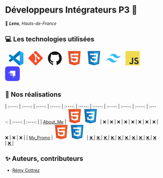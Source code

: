 # Développeurs Intégrateurs P3 🚀

📍 ***Lens**, Hauts-de-France*

## 💻 Les technologies utilisées

&nbsp;&nbsp;
![img_vscode](./img/vscode.svg)
&nbsp;&nbsp;
![img_git](./img/git.svg)
&nbsp;&nbsp;
![img_github](./img/github.svg)
&nbsp;&nbsp;
![img_html](./img/html.svg)
&nbsp;&nbsp;
![img_css](./img/css.svg)
&nbsp;&nbsp;
![img_tailwind](./img/tailwind.svg)
&nbsp;&nbsp;
![img_javascript](./img/javascript.svg)
&nbsp;&nbsp;
![img_strapi](./img/strapi.svg)

## 🚀 Nos réalisations


| :----: | :----: | :----: | :----: | :----: | :----: | :----: | :----: | :----: | :----: | :----: | :----: | :----: |
| [About_Me](https://github.com/DEV-INTE-P3-LENS-2025/about_me) | ![img_html](./img/html.svg)&nbsp;![img_css](./img/css.svg)&nbsp; | ❌ | ❌ | ❌ | ❌ | ❌ | ❌ | ❌ | ❌ | ❌ | ❌ | ❌ |
| [My_Promo](https://github.com/DEV-INTE-P3-LENS-2025/my_promo) | ![img_html](./img/html.svg)&nbsp;![img_css](./img/css.svg)&nbsp; | <a href="https://github.com/PandaaxDvlpt"> ❌ </a> | <a href="https://github.com/LaCageANicolas"> ❌ </a> | <a href="https://github.com/Drakane"> ❌ </a> | <a href="https://github.com/oumaima-gaghou"> ❌ </a> | <a href="https://github.com/Pauline-13"> ❌ </a> | <a href="https://github.com/Sirolbfr"> ❌ </a> | <a href="https://github.com/Fionacz"> ❌ </a> | <a href="https://github.com/bryanT062"> ❌ </a> | <a href="https://github.com/Audrey2046"> ❌ </a> | <a href="https://github.com/AlirezaAlavi7713"> ❌ </a> | <a href="https://github.com/Tonny654"> ❌ </a> |

## ✨ Auteurs, contributeurs

* [Rémy Cottrez](https://github.com/RemyCTRZ)

